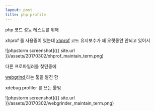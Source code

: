 ```yaml
---
layout: post
title: php profile
---
```


php 코드 성능 테스트를 위해

xhprof 를 사용중이 였는데 <a href = "https://github.com/phacility/xhprof">xhprof</a> 코드 유지보수가 꽤 오랫동안 안되고 있어서

![phpstorm screenshot]({{ site.url }}/assets/20170302/xhprof_maintain_term.png)

다른 프로파일러를 찾던중에

<a href = "https://github.com/jokkedk/webgrind/wiki/Installation"> webgrind </a>라는 툴을 발견 함

xdebug profiler 를 쓰는 툴임

![phpstorm screenshot]({{ site.url }}/assets/20170302/webgrinder_maintain_term.png)